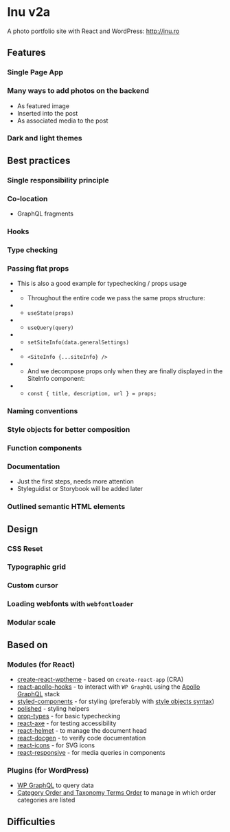 # Inu v2a

A photo portfolio site with React and WordPress: http://inu.ro

## Features

### Single Page App

### Many ways to add photos on the backend

- As featured image
- Inserted into the post
- As associated media to the post

### Dark and light themes

## Best practices

### Single responsibility principle

### Co-location

- GraphQL fragments

### Hooks

### Type checking

### Passing flat props

- This is also a good example for typechecking / props usage
- - Throughout the entire code we pass the same props structure:
- - `useState(props)`
- - `useQuery(query)`
- - `setSiteInfo(data.generalSettings)`
- - `<SiteInfo {...siteInfo} />`
- - And we decompose props only when they are finally displayed in the SiteInfo component:
- - `const { title, description, url } = props;`

### Naming conventions

### Style objects for better composition

### Function components

### Documentation

- Just the first steps, needs more attention
- Styleguidist or Storybook will be added later

### Outlined semantic HTML elements

## Design

### CSS Reset

### Typographic grid

### Custom cursor

### Loading webfonts with `webfontloader`

### Modular scale

## Based on

### Modules (for React)

- [create-react-wptheme](https://github.com/devloco/create-react-wptheme) - based on `create-react-app` (CRA)
- [react-apollo-hooks](https://github.com/trojanowski/react-apollo-hooks) - to interact with `WP GraphQL` using the [Apollo GraphQL](https://github.com/apollographql/react-apollo) stack
- [styled-components](https://www.styled-components.com/) - for styling (preferably with [style objects syntax](https://github.com/metamn/styled-components))
- [polished](https://polished.js.org/) - styling helpers
- [prop-types](https://reactjs.org/docs/typechecking-with-proptypes.html) - for basic typechecking
- [react-axe](https://www.npmjs.com/package/react-axe) - for testing accessibility
- [react-helmet](https://github.com/nfl/react-helmet) - to manage the document head
- [react-docgen](https://github.com/reactjs/react-docgen) - to verify code documentation
- [react-icons](https://github.com/react-icons/react-icons) - for SVG icons
- [react-responsive](https://github.com/contra/react-responsive) - for media queries in components

### Plugins (for WordPress)

- [WP GraphQL](https://www.wpgraphql.com/) to query data
- [Category Order and Taxonomy Terms Order](https://www.nsp-code.com/wordpress-plugins/category-order-and-taxonomy-terms-order/) to manage in which order categories are listed

## Difficulties

